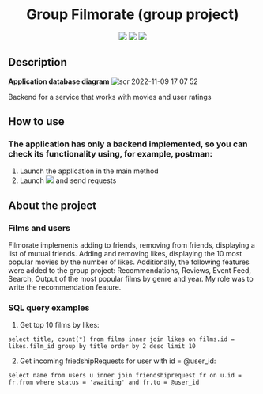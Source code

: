<h1 align="center">Group Filmorate (group project)</h1>

<p align="center">
  
<img src="https://img.shields.io/badge/made%20by-glebinside-blue.svg" >

<img src="https://img.shields.io/badge/java-18-orange.svg">

<img src="https://img.shields.io/github/languages/top/glebinside/StepTracker.svg">

</p>

## Description

**Application database diagram**
![scr 2022-11-09 17 07 52](https://user-images.githubusercontent.com/95642615/200851800-560bcd1c-d046-49ba-9b69-803481a6305c.png)

Backend for a service that works with movies and user ratings

## How to use

### The application has only a backend implemented, so you can check its functionality using, for example, postman:
1. Launch the application in the main method
2. Launch <img src="https://img.shields.io/badge/postman-orange.svg"> and send requests 


## About the project

### Films and users

Filmorate implements adding to friends, removing from friends, displaying a list of mutual friends. Adding and removing likes, displaying the 10 most popular movies by the number of likes.
Additionally, the following features were added to the group project: Recommendations, Reviews, Event Feed, Search, Output of the most popular films by genre and year. My role was to write the recommendation feature.

### SQL query examples
1. Get top 10 films by likes: 

`select title, count(*) from films inner join likes on films.id = likes.film_id group by title order by 2 desc limit 10` 

2. Get incoming friedshipRequests for user with id = @user_id:

`select name from users u inner join friendshiprequest fr on u.id = fr.from where status = 'awaiting' and fr.to = @user_id`


